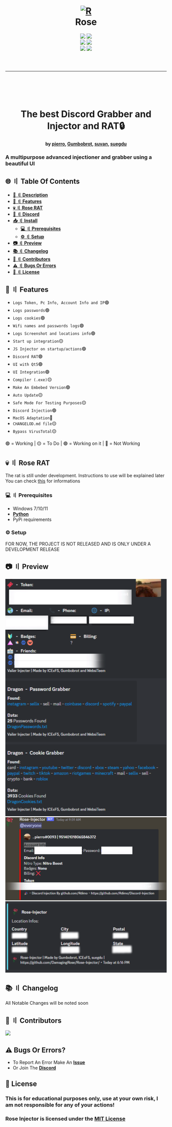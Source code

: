 <h1 align="center">
  <br>
  <a href="https://github.com/DamagingRose/Rose-Injector"><img src="https://raw.githubusercontent.com/DamagingRose/Rose-Injector/main/readme/Rose0.jpg" width=300 weigth=400 alt="R"></a>
  <br>
 Rose
  <br>
</h1>
<div align="center">
    <img src="https://img.shields.io/github/languages/top/DamagingRose/Rose-Injector?color=%23000000">
    <img src="https://img.shields.io/github/stars/DamagingRose/Rose-Injector?color=%23000000&logoColor=%23000000">
    <br>
    <img src="https://img.shields.io/github/commit-activity/w/DamagingRose/Rose-Injector?color=%23000000"> 
    <img src="https://img.shields.io/github/last-commit/DamagingRose/Rose-Injector?color=%23000000&logoColor=%23000000">
    <br>
    <img src="https://img.shields.io/github/issues/DamagingRose/Rose-Injector?color=%23000000&logoColor=%23000000">
    <img src="https://img.shields.io/github/issues-closed/DamagingRose/Rose-Injector?color=%23000000&logoColor=%23000000">
    <br>
</div>
<hr style="border-radius: 2%; margin-top: 60px; margin-bottom: 60px;" noshade="" size="20" width="100%">

<div align="center">
    <br>
    <h1>
        The best Discord Grabber and Injector and RAT🔒
    </h1>
    <strong>by <a href="https://github.com/ICExFS">pierro</a>, <a href="https://github.com/Gumbobrot">Gumbobrot</a>, <a href="https://github.com/suvan1911">suvan</a>, <a href="https://github.com/suegdu">suegdu</a></strong>
</div>

### A multipurpose advanced injectioner and grabber using a beautiful UI

## <a id="content"></a>🌐 〢 Table Of Contents

- **[📖 〢 Description](#description)**
- **[🔰 〢 Features](#features)**
- **[💀 〢 Rose RAT](#rose_rat)**
- **[🔗 〢 Discord](https://discord.gg/CJpFKwSdyW)**
- **[📥 〢 Install](#install)**
  - **[💻 〢 Prerequisites](#prerequisites)**
  - **[⚙ 〢 Setup](#setup)**
- **[📷 〢 Preview](#preview)**
- **[📚 〢 Changelog](#changelog)**
- **[🥷 〢 Contributors](#contributs)**
- **[⚠️ 〢 Bugs Or Errors](#bugsorerrors)**
- **[🧾 〢 License](#lisence)**

## <a id="features"></a> 🔰 〢 Features

- `Logs Token, Pc Info, Account Info and IP`🟢
- `Logs passwords`🟢
- `Logs cookies`🟢
- `Wifi names and passwords logs`🟣
- `Logs Screenshot and locations info`🟢
- `Start up integration`🟡
- `JS Injector on startup/actions`🟢
- `Discord RAT`🟣
- `UI with Qt5`🟢
- `UI Integration`🟣
- `Compiler (.exe)`🟡
- `Make An Embebed Version`🟢
- `Auto Update`🟡
- `Safe Mode For Testing Purposes`🟡
- `Discord Injection`🟢
- `MacOS Adaptation`🔴
- `CHANGELOD.md file`🟡
- `Bypass VirusTotal`🟡

🟢 = Working  | 🟡 = To Do  | 🟣 = Working on it | 🔴 = Not Working

## <a id="rose_rat"></a> 💀 〢 Rose RAT

The rat is still under development. Instructions to use will be explained later
You can check [this](https://github.com/DamagingRose/Rose-RAT) for informations

### <a id="prerequisites"></a> 💻 〢 Prerequisites

-   Windows 7/10/11
-   **[Python](https://www.python.org)**
-   PyPi requirements


### <a id="setup"></a> ⚙️ Setup

FOR NOW, THE PROJECT IS NOT RELEASED AND IS ONLY UNDER A DEVELOPMENT RELEASE

## <a id="preview"></a> 📷 〢 Preview

![Grabber](readme/grabber.png)
![Injector](readme/injector.png)
![Locations](readme/locationss.png)

## <a id="changelog"></a> 📚 〢 Changelog 

All Notable Changes will be noted soon

## <a id="contributs"></a> 🥷 〢 Contributors 

<a href="https://github.com/DamagingRose/Rose-Injector/graphs/contributors">
  <img src="https://contrib.rocks/image?repo=DamagingRose/Rose-Injector" />
</a>

## <a id="bugsorerrors"></a> ⚠️ Bugs Or Errors?

-   To Report An Error Make An **[Issue](https://github.com/DamagingRose/Rose-Injector/issues)**
-   Or Join The **[Discord](https://discord.gg/CJpFKwSdyW)**

## 🧾 <a id="lisence"></a> License

### This is for educational purposes only, use at your own risk, I am not responsible for any of your actions!
### Rose Injector is licensed under the <a href="https://mit-license.org/.">MIT License</a>

